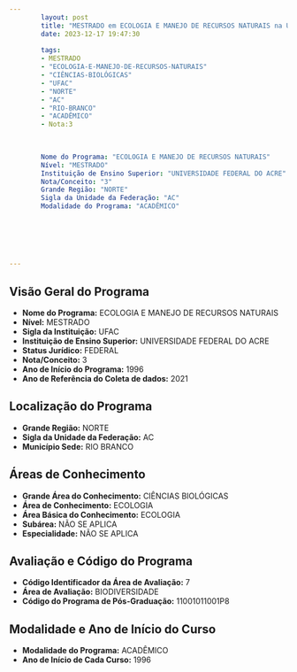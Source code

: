```yaml
---
        layout: post
        title: "MESTRADO em ECOLOGIA E MANEJO DE RECURSOS NATURAIS na UFAC  "
        date: 2023-12-17 19:47:30
     
        tags:
        - MESTRADO
        - "ECOLOGIA-E-MANEJO-DE-RECURSOS-NATURAIS"
        - "CIÊNCIAS-BIOLÓGICAS"
        - "UFAC"
        - "NORTE"
        - "AC"
        - "RIO-BRANCO"
        - "ACADÊMICO"
        - Nota:3
        
        

        Nome do Programa: "ECOLOGIA E MANEJO DE RECURSOS NATURAIS"
        Nível: "MESTRADO"
        Instituição de Ensino Superior: "UNIVERSIDADE FEDERAL DO ACRE"
        Nota/Conceito: "3"
        Grande Região: "NORTE"
        Sigla da Unidade da Federação: "AC"
        Modalidade do Programa: "ACADÊMICO"
        
        
        
        
        
        
---
```

## Visão Geral do Programa
- **Nome do Programa:** ECOLOGIA E MANEJO DE RECURSOS NATURAIS
- **Nível:** MESTRADO
- **Sigla da Instituição:** UFAC
- **Instituição de Ensino Superior:** UNIVERSIDADE FEDERAL DO ACRE
- **Status Jurídico:** FEDERAL
- **Nota/Conceito:** 3
- **Ano de Início do Programa:** 1996
- **Ano de Referência do Coleta de dados:** 2021

## Localização do Programa
- **Grande Região:** NORTE
- **Sigla da Unidade da Federação:** AC
- **Município Sede:** RIO BRANCO

## Áreas de Conhecimento
- **Grande Área do Conhecimento:** CIÊNCIAS BIOLÓGICAS
- **Área de Conhecimento:** ECOLOGIA
- **Área Básica do Conhecimento:** ECOLOGIA
- **Subárea:** NÃO SE APLICA
- **Especialidade:** NÃO SE APLICA

## Avaliação e Código do Programa
- **Código Identificador da Área de Avaliação:** 7
- **Área de Avaliação:** BIODIVERSIDADE
- **Código do Programa de Pós-Graduação:** 11001011001P8


## Modalidade e Ano de Início do Curso
- **Modalidade do Programa:** ACADÊMICO
- **Ano de Início de Cada Curso:** 1996
